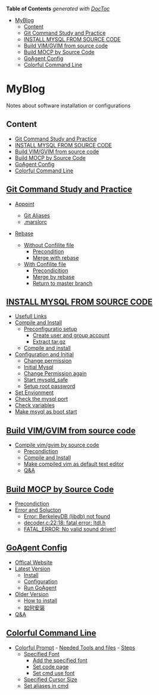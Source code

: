 <!-- START doctoc generated TOC please keep comment here to allow auto update -->
<!-- DON'T EDIT THIS SECTION, INSTEAD RE-RUN doctoc TO UPDATE -->
**Table of Contents**  *generated with [DocToc](https://github.com/thlorenz/doctoc)*

- [MyBlog](#myblog)
    - [Content](#content)
    - [Git Command Study and Practice](#git-command-study-and-practice)
    - [INSTALL MYSQL FROM SOURCE CODE](#install-mysql-from-source-code)
    - [Build VIM/GVIM from source code](#build-vimgvim-from-source-code)
    - [Build MOCP by Source Code](#build-mocp-by-source-code)
    - [GoAgent Config](#goagent-config)
    - [Colorful Command Line](#colorful-command-line)

<!-- END doctoc generated TOC please keep comment here to allow auto update -->

MyBlog
=======

Notes about software installation or configurations

## Content
- [Git Command Study and Practice](https://github.com/Marslo/MyBlog#git-command-study-and-practice)
- [INSTALL MYSQL FROM SOURCE CODE](https://github.com/Marslo/MyBlog#install-mysql-from-source-code)
- [Build VIM/GVIM from source code](https://github.com/Marslo/MyBlog#build-vimgvim-from-source-code)
- [Build MOCP by Source Code](https://github.com/Marslo/MyBlog#build-mocp-by-source-code)
- [GoAgent Config](https://github.com/Marslo/MyBlog#goagent-config)
- [Colorful Command Line](https://github.com/Marslo/MyBlog#colorful-command-line)

## [Git Command Study and Practice](https://github.com/Marslo/MyBlog/blob/master/Git/Git_Study.md#git-command-study-and-practice)
- [Appoint](./programming/git/gitStudy.md)
    - [Git Aliases](./programming/git/gitStudy.md#git-alias)
    - [.marslorc](https://github.com/Marslo/MyBlog/blob/master/Git/Git_Study.md#marslorc)

- [Rebase](https://github.com/Marslo/MyBlog/blob/master/Git/Git_Study.md#rebase)
    - [Without Confilite file](https://github.com/Marslo/MyBlog/blob/master/Git/Git_Study.md#without-confilite-file)
        - [Precondition](https://github.com/Marslo/MyBlog/blob/master/Git/Git_Study.md#precondiction)
        - [Merge with rebase](https://github.com/Marslo/MyBlog/blob/master/Git/Git_Study.md#merge-with-rebase)
    - [With Confilite file](https://github.com/Marslo/MyBlog/blob/master/Git/Git_Study.md#with-confilite-file)
        - [Precondicition](https://github.com/Marslo/MyBlog/blob/master/Git/Git_Study.md#precondiction-1)
        - [Merge by rebase](https://github.com/Marslo/MyBlog/blob/master/Git/Git_Study.md#merge-by-rebase)
        - [Return to master branch](https://github.com/Marslo/MyBlog/blob/master/Git/Git_Study.md#return-to-master-branch)



## [INSTALL MYSQL FROM SOURCE CODE](https://github.com/Marslo/MyBlog/blob/master/MySQL/MySQL_Installation_By_SourceCode.md#install-mysql-from-source-code)
- [Usefull Links](https://github.com/Marslo/MyBlog/blob/master/MySQL/MySQL_Installation_By_SourceCode.md#usefull-links)
- [Compile and Install](https://github.com/Marslo/MyBlog/blob/master/MySQL/MySQL_Installation_By_SourceCode.md#compile-and-install)
    - [Preconfiguratio setup](https://github.com/Marslo/MyBlog/blob/master/MySQL/MySQL_Installation_By_SourceCode.md#preconfiguration-setup)
        - [Create user and group account](https://github.com/Marslo/MyBlog/blob/master/MySQL/MySQL_Installation_By_SourceCode.md#create-user-and-group)
        - [Extract tar.gz](https://github.com/Marslo/MyBlog/blob/master/MySQL/MySQL_Installation_By_SourceCode.md#extract-targz)
    - [Compile and install](https://github.com/Marslo/MyBlog/blob/master/MySQL/MySQL_Installation_By_SourceCode.md#compile-and-install)
- [Configuration and Initial](https://github.com/Marslo/MyBlog/blob/master/MySQL/MySQL_Installation_By_SourceCode.md#configuration-and-initial)
    - [Change permission](https://github.com/Marslo/MyBlog/blob/master/MySQL/MySQL_Installation_By_SourceCode.md#permission-manager)
    - [Initial Mysql](https://github.com/Marslo/MyBlog/blob/master/MySQL/MySQL_Installation_By_SourceCode.md#initial-mysql)
    - [Change Permission again](https://github.com/Marslo/MyBlog/blob/master/MySQL/MySQL_Installation_By_SourceCode.md#change-permission-again)
    - [Start mysqld_safe](https://github.com/Marslo/MyBlog/blob/master/MySQL/MySQL_Installation_By_SourceCode.md#start-mysqld_safe)
    - [Setup root password](https://github.com/Marslo/MyBlog/blob/master/MySQL/MySQL_Installation_By_SourceCode.md#setup-root-password)
- [Set Envionment](https://github.com/Marslo/MyBlog/blob/master/MySQL/MySQL_Installation_By_SourceCode.md#set-environment)
- [Check the mysql port](https://github.com/Marslo/MyBlog/blob/master/MySQL/MySQL_Installation_By_SourceCode.md#check-the-mysql-port)
- [Check variables](https://github.com/Marslo/MyBlog/blob/master/MySQL/MySQL_Installation_By_SourceCode.md#check-variables)
- [Make msyql as boot start](https://github.com/Marslo/MyBlog/blob/master/MySQL/MySQL_Installation_By_SourceCode.md#make-mysql-as-boot-start)

## [Build VIM/GVIM from source code](https://github.com/Marslo/VimConfig#compile-vimgvim-by-source-code-on-linuxubuntu)
- [Compile vim/gvim by source code](https://github.com/Marslo/VimConfig#compile-vimgvim-by-source-code-on-linuxubuntu)
    - [Precondiction](https://github.com/Marslo/VimConfig#1-prepare-environment)
    - [Compile and Install](https://github.com/Marslo/VimConfig#2-compile-and-install)
    - [Make compiled vim as default text editor](https://github.com/Marslo/VimConfig#3-make-the-compiled-gvim-as-the-default-text-editor-in-ubunut)
    - [Q&A](https://github.com/Marslo/VimConfig#4-qa)


## [Build MOCP by Source Code](https://github.com/Marslo/Moc_Cmus-Config#build-moc-by-souce-code)
- [Precondiction](https://github.com/Marslo/Moc_Cmus-Config#precondiction)
- [Error and Solucton](https://github.com/Marslo/Moc_Cmus-Config#errors-and-soluctions)
    - [Error: BerkeleyDB (libdb) not found](https://github.com/Marslo/Moc_Cmus-Config#error-berkeleydb-libdb-not-found)
    - [decoder.c:22:18: fatal error: ltdl.h](https://github.com/Marslo/Moc_Cmus-Config#decoderc2218-fatal-error-ltdlh)
    - [FATAL_ERROR: No valid sound driver!](https://github.com/Marslo/Moc_Cmus-Config#fatal_error-no-valid-sound-driver)

## [GoAgent Config](https://github.com/Marslo/GoagentConfig#goagentconfig)
- [Offical Website](https://github.com/Marslo/GoagentConfig#offical-webiste)
- [Latest Version](https://github.com/Marslo/GoagentConfig#latest-version)
    - [Install](https://github.com/Marslo/GoagentConfig#install)
    - [Configuration](https://github.com/Marslo/GoagentConfig#configuration)
    - [Run GoAgent](https://github.com/Marslo/GoagentConfig#run-goagent)
- [Older Version](https://github.com/Marslo/GoagentConfig#older-version)
    - [How to install](https://github.com/Marslo/GoagentConfig#how-to-install)
    - [如何安装](https://github.com/Marslo/GoagentConfig#如何安装)
- [Q&A](https://github.com/Marslo/GoagentConfig#如何安装)

## [Colorful Command Line](https://github.com/Marslo/Colorful_CommandLine_Windows/blob/master/README.md#default-command-line)
- [Colorful Prompt](https://github.com/Marslo/Colorful_CommandLine_Windows#colorful-prompt)
      - [Needed Tools and files](https://github.com/Marslo/Colorful_CommandLine_Windows#colorful-prompt)
      - [Steps](https://github.com/Marslo/Colorful_CommandLine_Windows#steps)
  - [Specified Font](https://github.com/Marslo/Colorful_CommandLine_Windows#change-font-in-commandline)
      - [Add the specified font](https://github.com/Marslo/Colorful_CommandLine_Windows#add-the-customize-font)
      - [Set code page](https://github.com/Marslo/Colorful_CommandLine_Windows#set-code-page)
      - [Set cmd use font](https://github.com/Marslo/Colorful_CommandLine_Windows#settings)
  - [Specified Cursor Size](https://github.com/Marslo/Colorful_CommandLine_Windows#specified-the-cursor-size)
  - [Set aliases in cmd](https://github.com/Marslo/Colorful_CommandLine_Windows#set-aliases-in-command-linedefault-command-line)
